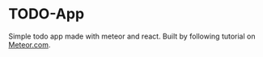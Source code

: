 # TODO-App
Simple todo app made with meteor and react. Built by following tutorial on <a href="https://www.meteor.com/tutorials/react/components">Meteor.com</a>.
